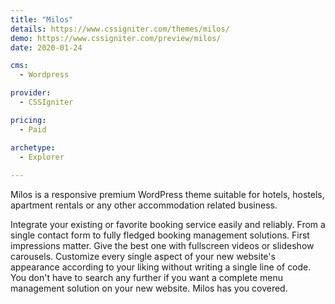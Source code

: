 ```yaml
---
title: "Milos"
details: https://www.cssigniter.com/themes/milos/
demo: https://www.cssigniter.com/preview/milos/
date: 2020-01-24

cms: 
  - Wordpress

provider: 
  - CSSIgniter

pricing:
  - Paid

archetype:
  - Explorer
  
---
```


Milos is a responsive premium WordPress theme suitable for hotels, hostels, apartment rentals or any other accommodation related business.

Integrate your existing or favorite booking service easily and reliably. From a single contact form to fully fledged booking management solutions. First impressions matter. Give the best one with fullscreen videos or slideshow carousels. Customize every single aspect of your new website's appearance according to your liking without writing a single line of code. You don't have to search any further if you want a complete menu management solution on your new website. Milos has you covered.

